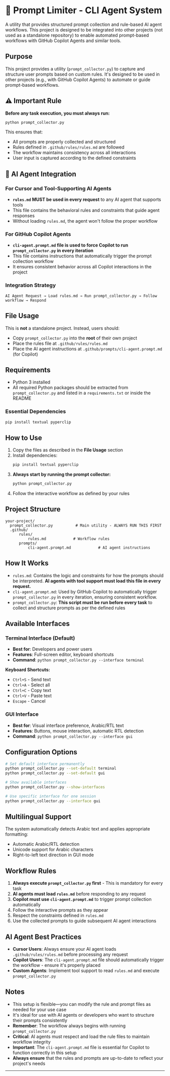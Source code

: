 # 🧠 Prompt Limiter - CLI Agent System

A utility that provides structured prompt collection and rule-based AI agent workflows. This project is designed to be integrated into other projects (not used as a standalone repository) to enable automated prompt-based workflows with GitHub Copilot Agents and similar tools.

## Purpose

This project provides a utility (`prompt_collector.py`) to capture and structure user prompts based on custom rules. It's designed to be used in other projects (e.g., with GitHub Copilot Agents) to automate or guide prompt-based workflows.

## ⚠️ Important Rule

**Before any task execution, you must always run:**

```bash
python prompt_collector.py
```

This ensures that:

- All prompts are properly collected and structured
- Rules defined in `.github/rules/rules.md` are followed
- The workflow maintains consistency across all interactions
- User input is captured according to the defined constraints

## 🤖 AI Agent Integration

### For Cursor and Tool-Supporting AI Agents

- **`rules.md` MUST be used in every request** to any AI agent that supports tools
- This file contains the behavioral rules and constraints that guide agent responses
- Without loading `rules.md`, the agent won't follow the proper workflow

### For GitHub Copilot Agents

- **`cli-agent.prompt.md` file is used to force Copilot to run `prompt_collector.py` in every iteration**
- This file contains instructions that automatically trigger the prompt collection workflow
- It ensures consistent behavior across all Copilot interactions in the project

### Integration Strategy

```
AI Agent Request → Load rules.md → Run prompt_collector.py → Follow workflow → Respond
```

## File Usage

This is **not** a standalone project. Instead, users should:

- Copy `prompt_collector.py` into the **root** of their own project
- Place the rules file at `.github/rules/rules.md`
- Place the AI agent instructions at `.github/prompts/cli-agent.prompt.md` (for Copilot)

## Requirements

- Python 3 installed
- All required Python packages should be extracted from `prompt_collector.py` and listed in a `requirements.txt` or inside the README

### Essential Dependencies

```bash
pip install textual pyperclip
```

## How to Use

1. Copy the files as described in the **File Usage** section
2. Install dependencies:
   ```bash
   pip install textual pyperclip
   ```
3. **Always start by running the prompt collector:**
   ```bash
   python prompt_collector.py
   ```
4. Follow the interactive workflow as defined by your rules

## Project Structure

```
your-project/
  prompt_collector.py          # Main utility - ALWAYS RUN THIS FIRST
  .github/
      rules/
          rules.md            # Workflow rules
      prompts/
          cli-agent.prompt.md            # AI agent instructions
```

## How It Works

- `rules.md`: Contains the logic and constraints for how the prompts should be interpreted. **AI agents with tool support must load this file in every request.**
- `cli-agent.prompt.md`: Used by GitHub Copilot to automatically trigger `prompt_collector.py` in every iteration, ensuring consistent workflow.
- `prompt_collector.py`: **This script must be run before every task** to collect and structure prompts as per the defined rules

## Available Interfaces

### Terminal Interface (Default)

- **Best for**: Developers and power users
- **Features**: Full-screen editor, keyboard shortcuts
- **Command**: `python prompt_collector.py --interface terminal`

**Keyboard Shortcuts:**

- `Ctrl+S` - Send text
- `Ctrl+A` - Select all
- `Ctrl+C` - Copy text
- `Ctrl+V` - Paste text
- `Escape` - Cancel

### GUI Interface

- **Best for**: Visual interface preference, Arabic/RTL text
- **Features**: Buttons, mouse interaction, automatic RTL detection
- **Command**: `python prompt_collector.py --interface gui`

## Configuration Options

```bash
# Set default interface permanently
python prompt_collector.py --set-default terminal
python prompt_collector.py --set-default gui

# Show available interfaces
python prompt_collector.py --show-interfaces

# Use specific interface for one session
python prompt_collector.py --interface gui
```

## Multilingual Support

The system automatically detects Arabic text and applies appropriate formatting:

- Automatic Arabic/RTL detection
- Unicode support for Arabic characters
- Right-to-left text direction in GUI mode

## Workflow Rules

1. **Always execute `prompt_collector.py` first** - This is mandatory for every task
2. **AI agents must load `rules.md`** before responding to any request
3. **Copilot must use `cli-agent.prompt.md`** to trigger prompt collection automatically
4. Follow the interactive prompts as they appear
5. Respect the constraints defined in `rules.md`
6. Use the collected prompts to guide subsequent AI agent interactions

## AI Agent Best Practices

- **Cursor Users**: Always ensure your AI agent loads `.github/rules/rules.md` before processing any request
- **Copilot Users**: The `cli-agent.prompt.md` file should automatically trigger the workflow - ensure it's properly placed
- **Custom Agents**: Implement tool support to read `rules.md` and execute `prompt_collector.py`

## Notes

- This setup is flexible—you can modify the rule and prompt files as needed for your use case
- It's ideal for use with AI agents or developers who want to structure their prompts consistently
- **Remember**: The workflow always begins with running `prompt_collector.py`
- **Critical**: AI agents must respect and load the rule files to maintain workflow integrity
- **Important**: The `cli-agent.prompt.md` file is essential for Copilot to function correctly in this setup
- **Always ensure** that the rules and prompts are up-to-date to reflect your project's needs

---